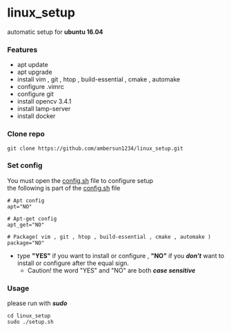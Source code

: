 # linux_setup
automatic setup for **ubuntu 16.04**

### Features
+ apt update
+ apt upgrade
+ install vim , git , htop , build-essential , cmake , automake
+ configure .vimrc
+ configure git
+ install opencv 3.4.1
+ install lamp-server
+ install docker

### Clone repo
```=1
git clone https://github.com/ambersun1234/linux_setup.git
```

### Set config
You must open the [config.sh](https://github.com/ambersun1234/linux_setup/blob/master/config.sh) file to configure setup<br>the following is part of the [config.sh](https://github.com/ambersun1234/linux_setup/blob/master/config.sh) file
```=1
# Apt config
apt="NO"

# Apt-get config
apt_get="NO"

# Package( vim , git , htop , build-essential , cmake , automake )
package="NO"
```
+ type
    **"YES"** if you want to install or configure
     , **"NO"** if you ***don't*** want to install or configure
    after the equal sign.
    + Caution! the word "YES" and "NO" are both ***case sensitive***

### Usage
please run with ***sudo***
```=1
cd linux_setup
sudo ./setup.sh
```
